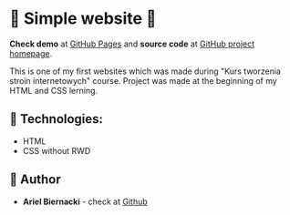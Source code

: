 # :construction: Simple website :construction:

**Check demo** at  [GitHub Pages](https://arlbiern.github.io/PSD1-basic_not-RWD/) and **source code** at [GitHub project homepage](https://github.com/Kombajn27/PSD1-basic_not-RWD).

This is one of my first websites which was made during "Kurs tworzenia stroin internetowych" course. 
Project was made at the beginning of my HTML and CSS lerning. 

## :rocket: Technologies:
* HTML
* CSS without RWD

## :bust_in_silhouette: Author
* **Ariel Biernacki** - check at [Github](https://github.com/ArlBiern)
